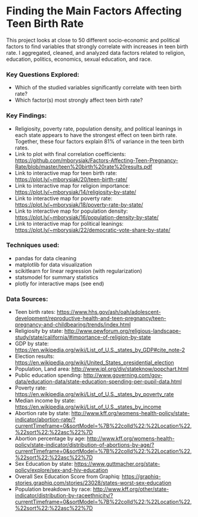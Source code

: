 # Finding the Main Factors Affecting Teen Birth Rate
This project looks at close to 50 different socio-economic and political factors to find variables that strongly correlate with increases in teen birth rate. I aggregated, cleaned, and analyzed data factors related to religion, education, politics, economics, sexual education, and race.

### Key Questions Explored:
- Which of the studied variables significantly correlate with teen birth rate?
- Which factor(s) most strongly affect teen birth rate?

### Key Findings:
- Religiosity, poverty rate, population density, and political leanings in each state appears to have the strongest effect on teen birth rate. Together, these four factors explain 81% of variance in the teen birth rates.
- Link to plot with final correlation coefficients: https://github.com/mborysiak/Factors-Affecting-Teen-Pregnancy-Rate/blob/master/teen%20birth%20rate%20results.pdf
- Link to interactive map for teen birth rate: https://plot.ly/~mborysiak/20/teen-birth-rate/
- Link to interactive map for religion importance: https://plot.ly/~mborysiak/14/religiosity-by-state/
- Link to interactive map for poverty rate: https://plot.ly/~mborysiak/18/poverty-rate-by-state/
- Link to interactive map for population density: https://plot.ly/~mborysiak/16/population-density-by-state/
- Link to interactive map for political leanings: https://plot.ly/~mborysiak/22/democratic-vote-share-by-state/

### Techniques used:
- pandas for data cleaning
- matplotlib for data visualization
- scikitlearn for linear regression (with regularization)
- statsmodel for summary statistics
- plotly for interactive maps (see end)

### Data Sources:
- Teen birth rates: https://www.hhs.gov/ash/oah/adolescent-development/reproductive-health-and-teen-pregnancy/teen-pregnancy-and-childbearing/trends/index.html
- Religiosity by state: http://www.pewforum.org/religious-landscape-study/state/california/#importance-of-religion-by-state
- GDP by state: https://en.wikipedia.org/wiki/List_of_U.S._states_by_GDP#cite_note-2
- Election results: https://en.wikipedia.org/wiki/United_States_presidential_election
- Population, Land area: http://www.ipl.org/div/stateknow/popchart.html
- Public education spending: http://www.governing.com/gov-data/education-data/state-education-spending-per-pupil-data.html
- Poverty rate: https://en.wikipedia.org/wiki/List_of_U.S._states_by_poverty_rate
- Median income by state: https://en.wikipedia.org/wiki/List_of_U.S._states_by_income
- Abortion rate by state: http://www.kff.org/womens-health-policy/state-indicator/abortion-rate/?currentTimeframe=0&sortModel=%7B%22colId%22:%22Location%22,%22sort%22:%22asc%22%7D
- Abortion percentage by age: http://www.kff.org/womens-health-policy/state-indicator/distribution-of-abortions-by-age/?currentTimeframe=0&sortModel=%7B%22colId%22:%22Location%22,%22sort%22:%22asc%22%7D
- Sex Education by state: https://www.guttmacher.org/state-policy/explore/sex-and-hiv-education
- Overall Sex Education Score from Graphiq: https://graphiq-stories.graphiq.com/stories/23028/states-worst-sex-education
- Population breakdown by race: http://www.kff.org/other/state-indicator/distribution-by-raceethnicity/?currentTimeframe=0&sortModel=%7B%22colId%22:%22Location%22,%22sort%22:%22asc%22%7D
